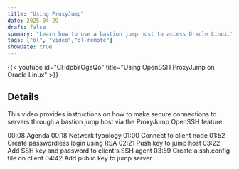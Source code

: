 ```yaml
---
title: "Using ProxyJump"
date: 2025-04-29
draft: false
summary: "Learn how to use a bastion jump host to access Oracle Linux."
tags: ["ol", "video","ol-remote"]
showDate: true
---
```


{{< youtube id="CHdpbYOgaQo" title="Using OpenSSH ProxyJump on Oracle Linux" >}}

## Details

This video provides instructions on how to make secure connections to servers through a bastion jump host via the ProxyJump OpenSSH feature.

00:08 Agenda
00:18 Network typology
01:00 Connect to client node
01:52 Create passwordless login using RSA
02:21 Push key to jump host
03:22 Add SSH key and password to client's SSH agent
03:59 Create a ssh.config file on client
04:42 Add public key to jump server 
